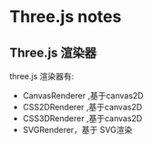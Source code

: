 # Three.js notes  



## Three.js 渲染器


three.js 渲染器有:

- CanvasRenderer ,基于canvas2D
- CSS2DRenderer ,基于canvas2D
- CSS3DRenderer ,基于canvas2D
- SVGRenderer，基于 SVG渲染 


